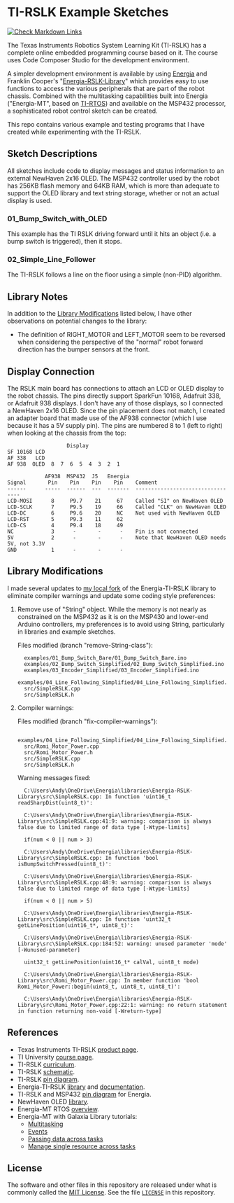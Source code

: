 # TI-RSLK Example Sketches

[//]: # (Automated link checker can't see inside private repos, so ignore checks for these URLs.)

<!-- markdown-link-check-disable-next-line -->
[![Check Markdown Links](https://github.com/Andy4495/TI-RSLK-Example-Sketches/actions/workflows/CheckMarkdownLinks.yml/badge.svg)](https://github.com/Andy4495/TI-RSLK-Example-Sketches/actions/workflows/CheckMarkdownLinks.yml)

The Texas Instruments Robotics System Learning Kit (TI-RSLK) has a complete online embedded programming course based on it. The course uses Code Composer Studio for the development environment.

A simpler development environment is available by using [Energia][11] and Franklin Cooper's "[Energia-RSLK-Library][5]" which provides easy to use functions to access the various peripherals that are part of the robot chassis. Combined with the multitasking capabilities built into Energia ("Energia-MT", based on [TI-RTOS][12]) and available on the MSP432 processor, a sophisticated robot control sketch can be created.

This repo contains various example and testing programs that I have created while experimenting with the TI-RSLK.

## Sketch Descriptions

All sketches include code to display messages and status information to an external NewHaven 2x16 OLED. The MSP432 controller used by the robot has 256KB flash memory and 64KB RAM, which is more than adequate to support the OLED library and text string storage, whether or not an actual display is used.

### 01_Bump_Switch_with_OLED

This example has the TI RSLK driving forward until it hits an object (i.e. a bump switch is triggered), then it stops.

### 02_Simple_Line_Follower

The TI-RSLK follows a line on the floor using a simple (non-PID) algorithm.

## Library Notes

In addition to the [Library Modifications](#Library-Modifications) listed below, I have other observations on potential changes to the library:

- The definition of RIGHT_MOTOR and LEFT_MOTOR seem to be reversed when considering the perspective of the "normal" robot forward direction has the bumper sensors at the front.

## Display Connection

The RSLK main board has connections to attach an LCD or OLED display to the robot chassis. The pins directly support SparkFun 10168, Adafruit 338, or Adafruit 938 displays. I don't have any of those displays, so I connected a NewHaven 2x16 OLED. Since the pin placement does not match, I created an adapter board that made use of the AF938 connector (which I use because it has a 5V supply pin). The pins are numbered 8 to 1 (left to right) when looking at the chassis from the top:

```text
                   Display
SF 10168 LCD
AF 338   LCD
AF 938  OLED  8  7  6  5  4  3  2  1

            AF938  MSP432  J5   Energia
Signal       Pin    Pin    Pin    Pin    Comment
------      -----  ------  ---  -------  ---------------------------------
LCD-MOSI      8     P9.7    21     67    Called "SI" on NewHaven OLED
LCD-SCLK      7     P9.5    19     66    Called "CLK" on NewHaven OLED
LCD-DC        6     P9.6    20     NC    Not used with NewHaven OLED
LCD-RST       5     P9.3    11     62
LCD-CS        4     P9.4    18     49
NC            3      -       -      -    Pin is not connected
5V            2      -       -      -    Note that NewHaven OLED needs 5V, not 3.3V
GND           1      -       -      -   
```

## Library Modifications

I made several updates to [my local fork][18] of the Energia-TI-RSLK library to eliminate compiler warnings and update some coding style preferences:

1. Remove use of "String" object. While the memory is not nearly as constrained on the MSP432 as it is on the MSP430 and lower-end Arduino controllers, my preferences is to avoid using String, particularly in libraries and example sketches.

   Files modified (branch "remove-String-class"):

    ```text
      examples/01_Bump_Switch_Bare/01_Bump_Switch_Bare.ino
      examples/02_Bump_Switch_Simplified/02_Bump_Switch_Simplified.ino
      examples/03_Encoder_Simplified/03_Encoder_Simplified.ino
      examples/04_Line_Following_Simplified/04_Line_Following_Simplified.ino
      src/SimpleRSLK.cpp
      src/SimpleRSLK.h
    ```

2. Compiler warnings:

    Files modified (branch "fix-compiler-warnings"):

    ```text
      examples/04_Line_Following_Simplified/04_Line_Following_Simplified.ino
      src/Romi_Motor_Power.cpp
      src/Romi_Motor_Power.h
      src/SimpleRSLK.cpp
      src/SimpleRSLK.h
    ```

    Warning messages fixed:

    ```text
      C:\Users\Andy\OneDrive\Energia\libraries\Energia-RSLK-Library\src\SimpleRSLK.cpp: In function 'uint16_t readSharpDist(uint8_t)':

      C:\Users\Andy\OneDrive\Energia\libraries\Energia-RSLK-Library\src\SimpleRSLK.cpp:41:9: warning: comparison is always false due to limited range of data type [-Wtype-limits]

      if(num < 0 || num > 3)
    ```

    ```text
      C:\Users\Andy\OneDrive\Energia\libraries\Energia-RSLK-Library\src\SimpleRSLK.cpp: In function 'bool isBumpSwitchPressed(uint8_t)':

      C:\Users\Andy\OneDrive\Energia\libraries\Energia-RSLK-Library\src\SimpleRSLK.cpp:48:9: warning: comparison is always false due to limited range of data type [-Wtype-limits]

      if(num < 0 || num > 5)
    ```

    ```text
      C:\Users\Andy\OneDrive\Energia\libraries\Energia-RSLK-Library\src\SimpleRSLK.cpp: In function 'uint32_t getLinePosition(uint16_t*, uint8_t)':

      C:\Users\Andy\OneDrive\Energia\libraries\Energia-RSLK-Library\src\SimpleRSLK.cpp:184:52: warning: unused parameter 'mode' [-Wunused-parameter]

      uint32_t getLinePosition(uint16_t* calVal, uint8_t mode)
    ```

    ```text
      C:\Users\Andy\OneDrive\Energia\libraries\Energia-RSLK-Library\src\Romi_Motor_Power.cpp: In member function 'bool Romi_Motor_Power::begin(uint8_t, uint8_t, uint8_t)':

      C:\Users\Andy\OneDrive\Energia\libraries\Energia-RSLK-Library\src\Romi_Motor_Power.cpp:22:1: warning: no return statement in function returning non-void [-Wreturn-type]
    ```

## References

- Texas Instruments TI-RSLK [product page][1].
- TI University [course page][10].
- TI-RSLK [curriculum][2].
- TI-RSLK [schematic][3].
- TI-RSLK [pin diagram][4].
- Energia-TI-RSLK [library][5] and [documentation][6].
- TI-RSLK and MSP432 [pin diagram][7] for Energia.
- NewHaven OLED [library][8].
- Energia-MT RTOS [overview][14].
- Energia-MT with Galaxia Library tutorials:
  - [Multitasking][13]
  - [Events][15]
  - [Passing data across tasks][16]
  - [Manage single resource across tasks][17]

## License

The software and other files in this repository are released under what is commonly called the [MIT License][100]. See the file [`LICENSE`][101] in this repository.

[1]:https://www.ti.com/tool/TIRSLK-EVM
[2]:https://university.ti.com/en/faculty/ti-robotics-system-learning-kit/ti-rslk-max-edition-curriculum
[3]:https://www.pololu.com/file/0J1670/ti-rslk-max-chassis-board-v1.0-schematic.pdf
[4]:https://www.pololu.com/file/0J1695/ti_rslk_max_chassis_board_pinout.pdf
[5]:https://github.com/fcooper/Energia-RSLK-Library
[6]:https://fcooper.github.io/Energia-RSLK-Library/
[7]:https://embeddedcomputing.weebly.com/ti-rslk-max-pins-maps.html
[8]:https://github.com/Andy4495/NewhavenOLED
[10]:http://www.ti.com/rslk
[11]:https://energia.nu/
[12]:https://www.ti.com/tool/TI-RTOS-MCU
[13]:https://www.hackster.io/rei-vilo/multi-tasking-with-energia-mt-and-galaxia-library-20bd64
[14]:https://embeddedcomputing.weebly.com/launchpad-msp432-rtos-for-everyone.html
[15]:https://www.hackster.io/rei-vilo/events-with-energia-mt-and-galaxia-library-741d9b
[16]:https://www.hackster.io/rei-vilo/send-data-across-tasks-with-energia-and-galaxia-8be05c
[17]:https://www.hackster.io/rei-vilo/manage-single-resource-with-energia-mt-and-galaxia-cadb26
[18]:https://github.com/Andy4495/Energia-RSLK-Library
[100]: https://choosealicense.com/licenses/mit/
<!-- markdown-link-check-disable-next-line -->
[101]: ./LICENSE.txt
[200]: https://github.com/Andy4495/TI-RSLK-Example-Sketches
